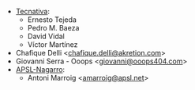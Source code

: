 - [Tecnativa](https://www.tecnativa.com):
  - Ernesto Tejeda
  - Pedro M. Baeza
  - David Vidal
  - Víctor Martínez
- Chafique Delli \<<chafique.delli@akretion.com>\>
- Giovanni Serra - Ooops \<<giovanni@ooops404.com>\>
- [APSL-Nagarro](https://www.apsl.tech):
  - Antoni Marroig \<<amarroig@apsl.net>\>

